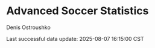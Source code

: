 # Advanced Soccer Statistics
Denis Ostroushko

<!-- gfm -->

Last successful data update: 2025-08-07 16:15:00 CST

